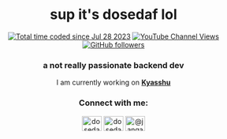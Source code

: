 <h1 align="center">sup it's dosedaf lol</h1>
<p align="center">
<a href="https://wakatime.com/@a373bd1a-9f07-4350-bb7a-ca71edf6197c"><img src="https://wakatime.com/badge/user/a373bd1a-9f07-4350-bb7a-ca71edf6197c.svg" alt="Total time coded since Jul 28 2023" /></a>
<a href="https://www.youtube.com/channel/UCJdD_ywqepH9jsAwp3vCFPw">
    <img alt="YouTube Channel Views" src="https://img.shields.io/youtube/channel/views/UCJdD_ywqepH9jsAwp3vCFPw?style=flat&logo=youtube">
  </a>
  <a href="https://github.com/dosedaf?tab=followers">
    <img alt="GitHub followers" src="https://img.shields.io/github/followers/dosedaf?style=flat&logo=github">
  </a>
</p>

<h3 align="center">a not really passionate backend dev</h3>

<p align="center">
I am currently working on 
<strong><a href="https://github.com/dosedaf/kyasshu"> Kyasshu </a></strong>
</p>

<h3 align="center">Connect with me:</h3>
<p align="center">
<a href="https://twitter.com/dosedaf" target="blank"><img align="center" src="https://raw.githubusercontent.com/rahuldkjain/github-profile-readme-generator/master/src/images/icons/Social/twitter.svg" alt="dosedaf" height="30" width="40" /></a>
<a href="https://web.facebook.com/profile.php?id=100084605678752" target="blank"><img align="center" src="https://raw.githubusercontent.com/rahuldkjain/github-profile-readme-generator/refs/heads/master/src/images/icons/Social/facebook.svg" alt="dosedaf" height="30" width="40" /></a>
<a href="https://medium.com/@jangandirasa" target="blank"><img align="center" src="https://raw.githubusercontent.com/rahuldkjain/github-profile-readme-generator/master/src/images/icons/Social/medium.svg" alt="@jangandirasa" height="30" width="40" /></a>
